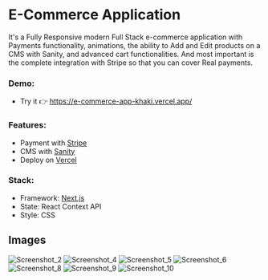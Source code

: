 # E-Commerce Application
It's a Fully Responsive modern Full Stack e-commerce application with Payments functionality, animations, the ability to Add and Edit products on a CMS with Sanity, and advanced cart functionalities. 
And most important is the complete integration with Stripe so that you can cover Real payments.

### Demo:
+ Try it :point_right: https://e-commerce-app-khaki.vercel.app/

### Features:
+ Payment with [Stripe](https://stripe.com/)
+ CMS with [Sanity](https://www.sanity.io/)
+ Deploy on [Vercel](https://vercel.com/)

### Stack:
+ Framework: [Next.js](https://nextjs.org/) 
+ State: React Context API
+ Style: CSS 


## Images
  

![Screenshot_2](https://user-images.githubusercontent.com/78754655/205894949-d6377895-2548-4270-aa88-8efed0a83a31.jpg)
![Screenshot_4](https://user-images.githubusercontent.com/78754655/205894954-7d8c79e3-16f4-4855-9d45-da5dbb6ee497.jpg)
![Screenshot_5](https://user-images.githubusercontent.com/78754655/205894956-2e04a346-740b-4073-b68f-ca8b1cfcc7f8.jpg)
![Screenshot_6](https://user-images.githubusercontent.com/78754655/205894957-0262868e-7826-46f1-a2ea-969f85ed09b9.jpg)
![Screenshot_8](https://user-images.githubusercontent.com/78754655/205894959-74d34f66-96ca-4b19-8eb1-8fdc36aa85d7.jpg)
![Screenshot_9](https://user-images.githubusercontent.com/78754655/205894961-821e149b-083e-4781-b5df-fbea5003560a.jpg)
![Screenshot_10](https://user-images.githubusercontent.com/78754655/205895162-75f99ea4-d78f-450d-bc33-fcfff423a6cd.jpg)


